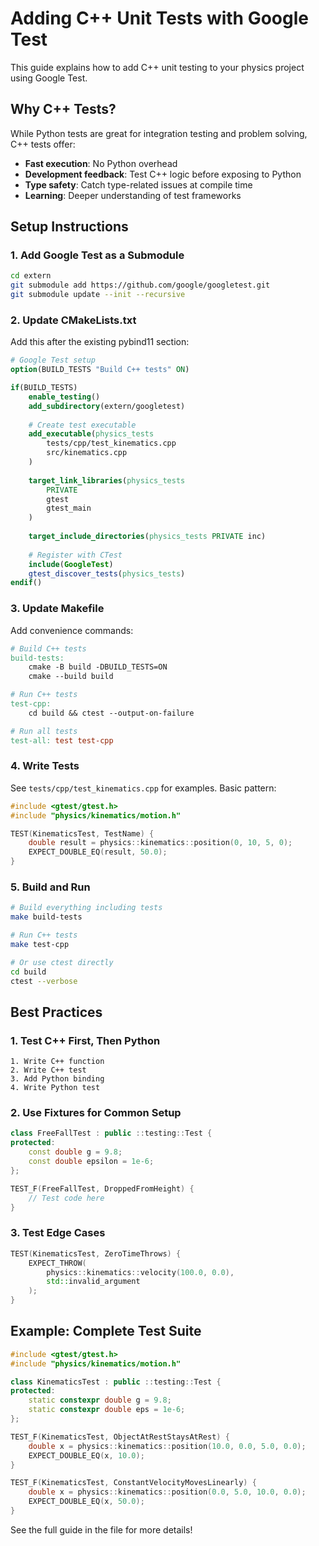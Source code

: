 # Adding C++ Unit Tests with Google Test

This guide explains how to add C++ unit testing to your physics project using Google Test.

## Why C++ Tests?

While Python tests are great for integration testing and problem solving, C++ tests offer:
- **Fast execution**: No Python overhead
- **Development feedback**: Test C++ logic before exposing to Python
- **Type safety**: Catch type-related issues at compile time
- **Learning**: Deeper understanding of test frameworks

## Setup Instructions

### 1. Add Google Test as a Submodule

```bash
cd extern
git submodule add https://github.com/google/googletest.git
git submodule update --init --recursive
```

### 2. Update CMakeLists.txt

Add this after the existing pybind11 section:

```cmake
# Google Test setup
option(BUILD_TESTS "Build C++ tests" ON)

if(BUILD_TESTS)
    enable_testing()
    add_subdirectory(extern/googletest)
    
    # Create test executable
    add_executable(physics_tests
        tests/cpp/test_kinematics.cpp
        src/kinematics.cpp
    )
    
    target_link_libraries(physics_tests 
        PRIVATE 
        gtest 
        gtest_main
    )
    
    target_include_directories(physics_tests PRIVATE inc)
    
    # Register with CTest
    include(GoogleTest)
    gtest_discover_tests(physics_tests)
endif()
```

### 3. Update Makefile

Add convenience commands:

```makefile
# Build C++ tests
build-tests:
	cmake -B build -DBUILD_TESTS=ON
	cmake --build build

# Run C++ tests
test-cpp:
	cd build && ctest --output-on-failure

# Run all tests
test-all: test test-cpp
```

### 4. Write Tests

See `tests/cpp/test_kinematics.cpp` for examples. Basic pattern:

```cpp
#include <gtest/gtest.h>
#include "physics/kinematics/motion.h"

TEST(KinematicsTest, TestName) {
    double result = physics::kinematics::position(0, 10, 5, 0);
    EXPECT_DOUBLE_EQ(result, 50.0);
}
```

### 5. Build and Run

```bash
# Build everything including tests
make build-tests

# Run C++ tests
make test-cpp

# Or use ctest directly
cd build
ctest --verbose
```

## Best Practices

### 1. Test C++ First, Then Python
```
1. Write C++ function
2. Write C++ test
3. Add Python binding
4. Write Python test
```

### 2. Use Fixtures for Common Setup
```cpp
class FreeFallTest : public ::testing::Test {
protected:
    const double g = 9.8;
    const double epsilon = 1e-6;
};

TEST_F(FreeFallTest, DroppedFromHeight) {
    // Test code here
}
```

### 3. Test Edge Cases
```cpp
TEST(KinematicsTest, ZeroTimeThrows) {
    EXPECT_THROW(
        physics::kinematics::velocity(100.0, 0.0),
        std::invalid_argument
    );
}
```

## Example: Complete Test Suite

```cpp
#include <gtest/gtest.h>
#include "physics/kinematics/motion.h"

class KinematicsTest : public ::testing::Test {
protected:
    static constexpr double g = 9.8;
    static constexpr double eps = 1e-6;
};

TEST_F(KinematicsTest, ObjectAtRestStaysAtRest) {
    double x = physics::kinematics::position(10.0, 0.0, 5.0, 0.0);
    EXPECT_DOUBLE_EQ(x, 10.0);
}

TEST_F(KinematicsTest, ConstantVelocityMovesLinearly) {
    double x = physics::kinematics::position(0.0, 5.0, 10.0, 0.0);
    EXPECT_DOUBLE_EQ(x, 50.0);
}
```

See the full guide in the file for more details!
